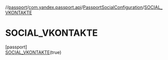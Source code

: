 //[passport](../../../../index.md)/[com.yandex.passport.api](../../index.md)/[PassportSocialConfiguration](../index.md)/[SOCIAL_VKONTAKTE](index.md)

# SOCIAL_VKONTAKTE

[passport]\
[SOCIAL_VKONTAKTE](index.md)(true)
